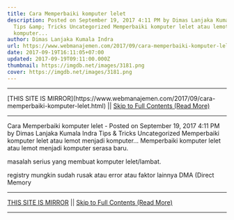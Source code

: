 ```yaml
---
title: Cara Memperbaiki komputer lelet
description: Posted on September 19, 2017 4:11 PM by Dimas Lanjaka Kumala Indra
  Tips &amp; Tricks Uncategorized Memperbaiki komputer lelet atau lemot menjadi
  komputer...
author: Dimas Lanjaka Kumala Indra
url: https://www.webmanajemen.com/2017/09/cara-memperbaiki-komputer-lelet.html
date: 2017-09-19T16:11:05+07:00
updated: 2017-09-19T09:11:00.000Z
thumbnail: https://imgdb.net/images/3181.png
cover: https://imgdb.net/images/3181.png
---
```


<hr/> [THIS SITE IS MIRROR](https://www.webmanajemen.com/2017/09/cara-memperbaiki-komputer-lelet.html) || <a href="https://www.webmanajemen.com/2017/09/cara-memperbaiki-komputer-lelet.html" rel="follow" class="button" id="read-more">Skip to Full Contents (Read More)</a> <hr/> Cara Memperbaiki komputer lelet - Posted on September 19, 2017 4:11 PM by Dimas Lanjaka Kumala Indra Tips &amp; Tricks Uncategorized Memperbaiki komputer lelet atau lemot menjadi komputer... Memperbaiki komputer lelet atau lemot menjadi komputer serasa baru.

masalah serius yang membuat komputer lelet/lambat.

registry mungkin sudah rusak atau error atau faktor lainnya
DMA (Direct Memory  <hr/> [THIS SITE IS MIRROR](https://www.webmanajemen.com/2017/09/cara-memperbaiki-komputer-lelet.html) || <a href="https://www.webmanajemen.com/2017/09/cara-memperbaiki-komputer-lelet.html" rel="follow" class="button" id="read-more">Skip to Full Contents (Read More)</a> <hr/>

<script>
    if (location.host.includes('dimaslanjaka12')) {
      location.replace('https://www.webmanajemen.com/2017/09/cara-memperbaiki-komputer-lelet.html');
    }
  </script>